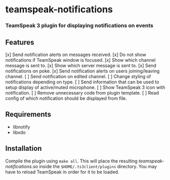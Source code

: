 # teamspeak-notifications
### TeamSpeak 3 plugin for displaying notifications on events

## Features
[x] Send notification alerts on messages received.
[x] Do not show notifications if TeamSpeak window is focused.
[x] Show which channel message is sent to.
[x] Show which server message is sent to.
[x] Send notifications on poke.
[x] Send notification alerts on users joining/leaving channel.
[ ] Send notification on edited channel.
[ ] Change styling of notifications depending on type.
[ ] Send information that can be used to setup display of active/muted microphone.
[ ] Show TeamSpeak 3 icon with notification. 
[ ] Remove unnecessary code from plugin template.
[ ] Read config of which notification should be displayed from file.

## Requirements
- libnotify
- libxdo

## Installation
Compile the plugin using `make all`.
This will place the resulting *teamspeak-notifications.so* inside the 
`$HOME/.ts3client/plugins` directory.
You may have to reload TeamSpeak in order for it to be loaded.
